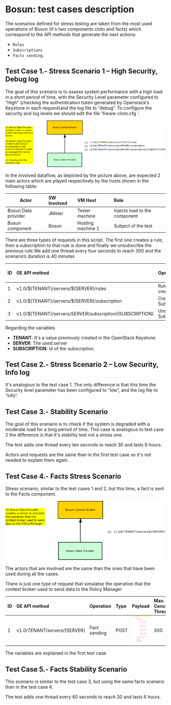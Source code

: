 # Bosun: test cases description #

The scenarios defined for stress testing are taken from the most used operations of Bosun (It's two components cloto and facts) which correspond to the API methods that generate the next actions:

- `Rules`
- `Subscriptions` 
- `Facts sending`.

## Test Case 1.- Stress Scenario 1 – High Security, Debug log ##

The goal of this scenario is to assess system performance with a high load in a short period of time, with the Security Level parameter configured to “High” (checking the authentication token generated by Openstack’s Keystone in each request)and the log file to “debug”. To configure the security and log levels we should edit the file 'fiware-cloto.cfg '.

![High security ](./scenarioBosun-diagram1.png)

In the involved dataflow, as depicted by the picture above, are expected 2 main actors which are played respectively by the hosts shown in the following table:


| Actor | SW Involved | VM Host | Role |
|-------|:------------|:--------|:-----|
| Bosun Data provider | JMeter | Tester machine | Injects load to the component |
| Bosun component | Bosun | Hosting machine 1 | Subject of the test |

There are three types of requests in this script. The first one creates a rule, then a subscription to that rule is done and finally we unsubscribe the previous rule.We add one thread every four seconds to reach 300 and the scenario’s duration is 40 minutes

|ID	| GE API method	| Operation	| Type	| Payload	| Max. Concurrent Threads |
|---|:--------------|:----------|:------|:----------|:------------------------|
| 1 |	v1.0/\${TENANT}/servers/${SERVER}/rules |  Rule creation	| POST	| ![Rules creation](./ruleCreation.png) | 300 |
| 2 |	v1.0/\${TENANT}/servers/${SERVER}/subscription | Create Subscription | POST | ![Subscription creation](subscriptionCreation.png) |300 |
| 3 |	v1.0/\${TENANT}/servers/${SERVER}/subscription/${SUBSCRIPTION} |	Unsubscribe Subscription | POST |  | 300 |

Regarding the variables

- **TENANT**: It's a value previously created in the OpenStack Keystone.
- **SERVER**: The used server
- **SUBSCRIPTION**: Id of the subscription.


## Test Case 2.- Stress Scenario 2 – Low Security, Info log ##

It's analogous to the test case 1. The only difference is that this time the Security level parameter has been configured to “low”, and the log file to “info”.


## Test Case 3.- Stability Scenario ##

The goal of this scenario is to check if the system is degraded with a moderate load for a long period of time. This case is analogous to test case 2 the difference is that it's stability test not a stress one.

The test adds one thread every ten seconds to reach 30 and lasts 6 hours. 

Actors and requests are the same than in the first test case so it's not needed to explain them again.


## Test Case 4.- Facts Stress Scenario ##

Stress scenario, similar to the test cases 1 and 2, but this time, a fact is sent to the Facts component.

![Facts](./scenarioBosun-diagram2.png)

The actors that are involved are the same than the ones that have been used during all the cases.

There is just one type of request that simulatse the operation that the context broker used to send data to the Policy Manager 

|ID	| GE API method	| Operation	| Type	| Payload	| Max. Concurrent Threads |
|---|:--------------|:----------|:------|:----------|:------------------------|
| 1 |	v1.0/${TENANT}/servers/${SERVER} |  Fact sending	| POST	| ![Facts Sending](./facts.png) | 300 |

The variables are explained in the first test case.


## Test Case 5.- Facts Stability Scenario ##

This scenario is similar to the test case 3, but using the same facts scenario than in the test case 4.

The test adds one thread every 60 seconds to reach 30 and lasts 6 hours. 
